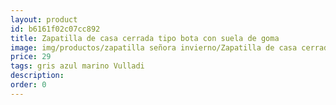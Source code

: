 ```yaml
---
layout: product
id: b6161f02c07cc892
title: Zapatilla de casa cerrada tipo bota con suela de goma
image: img/productos/zapatilla señora invierno/Zapatilla de casa cerrada tipo bota con suela de goma=29=gris azul marino Vulladi.webp
price: 29
tags: gris azul marino Vulladi
description: 
order: 0
---
```

